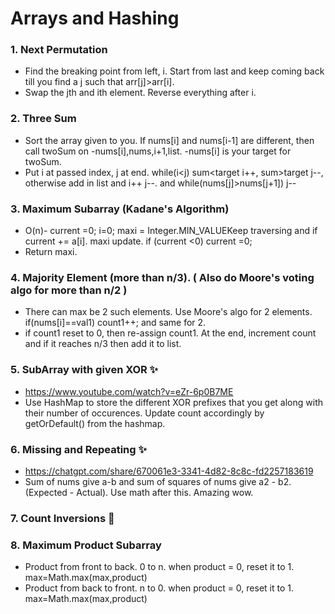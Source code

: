 # Arrays and Hashing

### 1. Next Permutation
  - Find the breaking point from left, i. Start from last and keep coming back till you find a j such that arr[j]>arr[i].
  - Swap the jth and ith element. Reverse everything after i.

### 2. Three Sum
  - Sort the array given to you. If nums[i] and nums[i-1] are different, then call twoSum on -nums[i],nums,i+1,list. -nums[i] is your target for twoSum.
  - Put i at passed index, j at end. while(i<j) sum<target i++, sum>target j--, otherwise add in list and i++ j--. and while(nums[j]>nums[j+1]) j--

### 3. Maximum Subarray (Kadane's Algorithm) 
  - O(n)- current =0; i=0; maxi = Integer.MIN_VALUEKeep traversing and if current += a[i]. maxi update. if (current <0) current =0;
  - Return maxi.

### 4. Majority Element (more than n/3). ( Also do Moore's voting algo for more than n/2 ) 
  - There can max be 2 such elements. Use Moore's algo for 2 elements.  if(nums[i]==val1) count1++; and same for 2.
  - if count1 reset to 0, then re-assign count1. At the end, increment count and if it reaches n/3 then add it to list.

### 5. SubArray with given XOR ✨
  - https://www.youtube.com/watch?v=eZr-6p0B7ME
  - Use HashMap to store the different XOR prefixes that you get along with their number of occurences. Update count accordingly by getOrDefault() from the hashmap.

### 6. Missing and Repeating ✨
  - https://chatgpt.com/share/670061e3-3341-4d82-8c8c-fd2257183619
  - Sum of nums give a-b and sum of squares of nums give a2 - b2. (Expected - Actual). Use math after this. Amazing wow.

### 7. Count Inversions 🤯

### 8. Maximum Product Subarray 
  - Product from front to back. 0 to n. when product = 0, reset it to 1. max=Math.max(max,product)
  - Product from back to front. n to 0. when product = 0, reset it to 1. max=Math.max(max,product)

